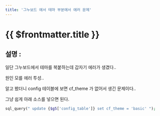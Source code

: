 ```yaml
---
title: '그누보드 에서 테마 부분에서 에러 문제'
---
```


# {{ $frontmatter.title }}

## 설명 :

일단 그누보드에서 테마를 복붙하는데 갑자기 에러가 생겼다..

원인 모를 에러 투성..

알고 봤더니 config 테이블에 보면 cf_theme 가 없어서 생긴 문제이다..

그냥 쉽게 아래 소스를 넣으면 된다.

```php
sql_query(" update {$g5['config_table']} set cf_theme = 'basic' ");
```

